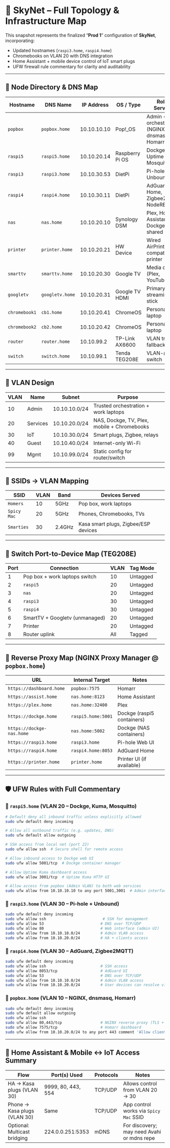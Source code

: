 # 🤖 SkyNet – Full Topology & Infrastructure Map

This snapshot represents the finalized “**Prod 1**” configuration of **SkyNet**, incorporating:

- Updated hostnames (`raspi3.home`, `raspi4.home`)
- Chromebooks on VLAN 20 with DNS integration
- Home Assistant + mobile device control of IoT smart plugs
- UFW firewall rule commentary for clarity and auditability

---

## 🧠 Node Directory & DNS Map

| Hostname       | DNS Name            | IP Address     | OS / Type          | Role & Services                                        |
|----------------|---------------------|----------------|---------------------|---------------------------------------------------------|
| `popbox`       | `popbox.home`       | 10.10.10.10    | Pop!_OS             | Admin + orchestration (NGINX, dnsmasq, Homarr)          |
| `raspi5`       | `raspi5.home`       | 10.10.20.14    | Raspberry Pi OS     | Dockge, Uptime Kuma, Mosquitto                          |
| `raspi3`       | `raspi3.home`       | 10.10.30.53    | DietPi              | Pi-hole + Unbound                                       |
| `raspi4`       | `raspi4.home`       | 10.10.30.11    | DietPi              | AdGuard Home, Zigbee2MQTT, NodeRED                     |
| `nas`          | `nas.home`          | 10.10.20.10    | Synology DSM        | Plex, Home Assistant, Dockge, shared media              |
| `printer`      | `printer.home`      | 10.10.20.21    | HW Device           | Wired AirPrint-compatible printer                       |
| `smarttv`      | `smarttv.home`      | 10.10.20.30    | Google TV           | Media display (Plex, YouTube)                           |
| `googletv`     | `googletv.home`     | 10.10.20.31    | Google TV HDMI      | Primary HDMI streaming stick                            |
| `chromebook1`  | `cb1.home`          | 10.10.20.41    | ChromeOS            | Personal laptop                                         |
| `chromebook2`  | `cb2.home`          | 10.10.20.42    | ChromeOS            | Personal laptop                                         |
| `router`       | `router.home`       | 10.10.99.2     | TP-Link AX6600      | VLAN trunk + fallback DHCP                              |
| `switch`       | `switch.home`       | 10.10.99.1     | Tenda TEG208E       | VLAN-aware switch                                       |

---

## 🧩 VLAN Design

| VLAN | Name      | Subnet           | Purpose                                     |
|------|-----------|------------------|---------------------------------------------|
| 10   | Admin     | 10.10.10.0/24    | Trusted orchestration + work laptops        |
| 20   | Services  | 10.10.20.0/24    | NAS, Dockge, TV, Plex, mobile + Chromebooks |
| 30   | IoT       | 10.10.30.0/24    | Smart plugs, Zigbee, relays                 |
| 40   | Guest     | 10.10.40.0/24    | Internet-only Wi-Fi                         |
| 99   | Mgmt      | 10.10.99.0/24    | Static config for router/switch             |

---

## 📶 SSIDs → VLAN Mapping

| SSID         | VLAN | Band   | Devices Served                                |
|--------------|------|--------|-----------------------------------------------|
| `Homers`     | 10   | 5GHz   | Pop box, work laptops                         |
| `Spicy Mac`  | 20   | 5GHz   | Phones, Chromebooks, TVs                      |
| `Smarties`   | 30   | 2.4GHz | Kasa smart plugs, Zigbee/ESP devices          |

---

## 🔌 Switch Port-to-Device Map (TEG208E)

| Port | Connection                     | VLAN | Tag Mode  |
|------|--------------------------------|------|-----------|
| 1    | Pop box + work laptops switch  | 10   | Untagged  |
| 2    | `raspi5`                       | 20   | Untagged  |
| 3    | `nas`                          | 20   | Untagged  |
| 4    | `raspi3`                       | 30   | Untagged  |
| 5    | `raspi4`                       | 30   | Untagged  |
| 6    | SmartTV + Googletv (unmanaged) | 20   | Untagged  |
| 7    | Printer                        | 20   | Untagged  |
| 8    | Router uplink                  | All  | Tagged    |

---

## 🔐 Reverse Proxy Map (NGINX Proxy Manager @ `popbox.home`)

| URL                        | Internal Target      | Notes                                     |
|----------------------------|-----------------------|--------------------------------------------|
| `https://dashboard.home`   | `popbox:7575`         | Homarr                                     |
| `https://assist.home`      | `nas.home:8123`       | Home Assistant                             |
| `https://plex.home`        | `nas.home:32400`      | Plex                                       |
| `https://dockge.home`      | `raspi5.home:5001`    | Dockge (raspi5 containers)                 |
| `https://dockge-nas.home`  | `nas.home:5002`       | Dockge (NAS containers)                    |
| `https://raspi3.home`      | `raspi3.home`         | Pi-hole Web UI                             |
| `https://raspi4.home`      | `raspi4.home:8053`    | AdGuard Home                               |
| `https://printer.home`     | `printer.home`        | Printer UI (if available)                  |

---

## 🛡️ UFW Rules with Full Commentary

### 🔹 `raspi5.home` (VLAN 20 – Dockge, Kuma, Mosquitto)
```bash
# Default deny all inbound traffic unless explicitly allowed
sudo ufw default deny incoming

# Allow all outbound traffic (e.g. updates, DNS)
sudo ufw default allow outgoing

# SSH access from local net (port 22)
sudo ufw allow ssh  # Secure shell for remote access

# Allow inbound access to Dockge web UI
sudo ufw allow 5001/tcp  # Dockge container manager

# Allow Uptime Kuma dashboard access
sudo ufw allow 3001/tcp  # Uptime Kuma HTTP UI

# Allow access from popbox (Admin VLAN) to both web services
sudo ufw allow from 10.10.10.10 to any port 5001,3001  # Admin interface access
```

### 🔹 `raspi3.home` (VLAN 30 – Pi-hole + Unbound)
```bash
sudo ufw default deny incoming
sudo ufw allow ssh                         # SSH for management
sudo ufw allow 53                         # DNS over TCP/UDP
sudo ufw allow 80                         # Web interface (admin UI)
sudo ufw allow from 10.10.10.0/24         # Admin VLAN access
sudo ufw allow from 10.10.20.0/24         # HA + clients access
```

### 🔹 `raspi4.home` (VLAN 30 – AdGuard, Zigbee2MQTT)
```bash
sudo ufw default deny incoming
sudo ufw allow ssh                        # SSH access
sudo ufw allow 8053/tcp                   # AdGuard UI
sudo ufw allow 53                         # DNS over TCP/UDP
sudo ufw allow from 10.10.10.0/24         # Admin VLAN access
sudo ufw allow from 10.10.20.0/24         # User devices can resolve via AdGuard
```

### 🔹 `popbox.home` (VLAN 10 – NGINX, dnsmasq, Homarr)
```bash
sudo ufw default deny incoming
sudo ufw default allow outgoing
sudo ufw allow ssh
sudo ufw allow 80,443/tcp                 # NGINX reverse proxy (TLS + HTTP)
sudo ufw allow 7575/tcp                   # Homarr dashboard
sudo ufw allow from 10.10.20.0/24 to any port 443 comment 'Allow clients to access reverse proxy'
```

---

## 🔄 Home Assistant & Mobile ↔ IoT Access Summary

| Flow                          | Port(s) Used           | Protocols     | Notes                                        |
|-------------------------------|------------------------|---------------|----------------------------------------------|
| HA → Kasa plugs (VLAN 30)     | 9999, 80, 443, 554     | TCP/UDP       | Allows control from VLAN 20 → 30             |
| Phone → Kasa plugs (VLAN 30)  | Same                   | TCP/UDP       | App control works via `Spicy Mac` SSID       |
| Optional: Multicast bridging  | 224.0.0.251:5353       | mDNS          | For discovery; may need Avahi or mdns repe
